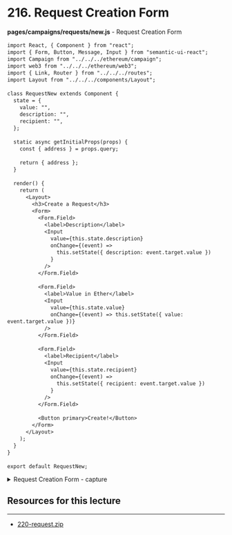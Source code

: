 # 216. Request Creation Form

**pages/campaigns/requests/new.js** - Request Creation Form
```
import React, { Component } from "react";
import { Form, Button, Message, Input } from "semantic-ui-react";
import Campaign from "../../../ethereum/campaign";
import web3 from "../../../ethereum/web3";
import { Link, Router } from "../../../routes";
import Layout from "../../../components/Layout";

class RequestNew extends Component {
  state = {
    value: "",
    description: "",
    recipient: "",
  };

  static async getInitialProps(props) {
    const { address } = props.query;

    return { address };
  }

  render() {
    return (
      <Layout>
        <h3>Create a Request</h3>
        <Form>
          <Form.Field>
            <label>Description</label>
            <Input
              value={this.state.description}
              onChange={(event) =>
                this.setState({ description: event.target.value })
              }
            />
          </Form.Field>

          <Form.Field>
            <label>Value in Ether</label>
            <Input
              value={this.state.value}
              onChange={(event) => this.setState({ value: event.target.value })}
            />
          </Form.Field>

          <Form.Field>
            <label>Recipient</label>
            <Input
              value={this.state.recipient}
              onChange={(event) =>
                this.setState({ recipient: event.target.value })
              }
            />
          </Form.Field>

          <Button primary>Create!</Button>
        </Form>
      </Layout>
    );
  }
}

export default RequestNew;
```

<details>
  <summary>Request Creation Form - capture</summary>

![216.1_Request-Creation-Form.png](../imgs/216.1_Request-Creation-Form.png)
---
</details>

##  Resources for this lecture

---

-   [220-request.zip](https://beatlesm.s3.us-west-1.amazonaws.com/ethereum-and-solidity-complete-developer-guide/220-request.zip)